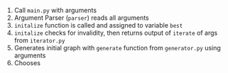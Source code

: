 1. Call `main.py` with arguments
2. Argument Parser (`parser`) reads all arguments
3. `initalize` function is called and assigned to variable `best`
4. `initalize` checks for invalidity, then returns output of `iterate` of args from `iterator.py`
5. Generates initial graph with `generate` function from `generator.py` using arguments
6. Chooses 